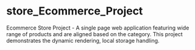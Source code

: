 # store_Ecommerce_Project
Ecommerce Store Project - A single page web application featuring wide range of products and are aligned based on the category. This project demonstrates the dynamic rendering, local storage handling.

